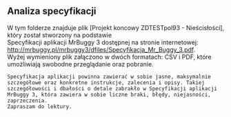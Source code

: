 ##  Analiza specyfikacji  
W tym folderze znajduje plik [Projekt koncowy ZDTESTpol93 - Nieścisłości], który został stworzony na podstawie   
Specyfikacji aplikacji MrBuggy 3 dostępnej na stronie internetowej: http://mrbuggy.pl/mrbuggy3/dfiles/Specyfikacja_Mr_Buggy_3.pdf.  
Wyżej wymieniony plik załączono w dwóch formatach: CSV i PDF, które umożliwiają swobodne przeglądanie oraz pobranie.  
```
Specyfikacja aplikacji powinna zawierać w sobie jasne, maksymalnie szczegółowe oraz konkretne instrukcje, zalecenia i opisy. Takiej szczegółowości i dbałości o detale zabrakło w Specyfikacji aplikacji MrBuggy 3, która zawiera w sobie liczne braki, błędy, niejasności, zaprzeczenia.  
Zapraszam do lektury.
```
